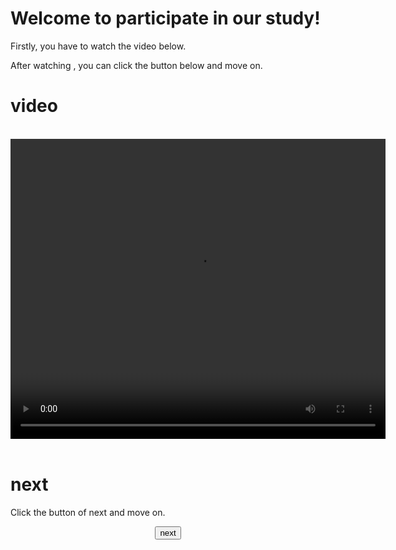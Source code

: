 <!DOCTYPE html>
<html lang="en">
<head>
    <meta charset="UTF-8">
    <title>SocialPsy PKU</title>
</head>
<body>
<h1>Welcome to participate in our study! </h1>
<p>Firstly, you have to watch the video below.</p>
<p>After watching , you can click the button below and move on.</p>

<script src="js/plyr.js"></script>
<link rel="stylesheet" href="css/plyr.css">

<h1>video</h1>
<br />
<div class="m" align="center">
    <video width="600" height="480" controls>
        <source src="video1.mp4">
        <!-- <source src="path/to/video.webm" type="video/webm">-->
        <!-- Captions are optional -->
    </video>
    <script>plyr.setup();</script>
</div>
<br />

<h1>next</h1>
<p>Click the button of next and move on.
  

<div align="center">
	<a href="subject.number&enter.html">
	<button>next</button>
</div>

</body>
</html>
